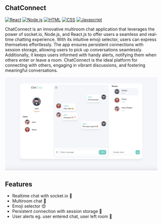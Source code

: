 ## ChatConnect

[![React](https://img.shields.io/badge/React-17.0.2-blue.svg)](#)
[![Node.js](https://img.shields.io/badge/Nodejs-16.20.1-blue.svg)](#)
[![HTML](https://img.shields.io/badge/HTML-5-orange.svg)](#)
[![CSS](https://img.shields.io/badge/CSS-3-blue.svg)](#)
[![Javascript](https://img.shields.io/badge/Javascript-ES6-yellow.svg)](#)

ChatConnect is an innovative multiroom chat application that leverages the power of socket.io, Node.js, and React.js to offer users a seamless and real-time chatting experience.
With its intuitive emoji selector, users can express themselves effortlessly. The app ensures persistent connections with session storage, allowing users to pick up conversations 
seamlessly. Additionally, it keeps users informed with handy alerts, notifying them when others enter or leave a room. ChatConnect is the ideal platform for connecting with others, 
engaging in vibrant discussions, and fostering meaningful conversations.


<p align="center">
    <img src="client/public/app_screenshot.png" />
</p>

## Features

- Realtime chat with socket.io :rocket:
- Multiroom chat :speech_balloon:
- Emoji selector :heart_eyes:
- Persistent connection with session storage :signal_strength:
- User alerts eg. user entered chat, user left room :rotating_light:

